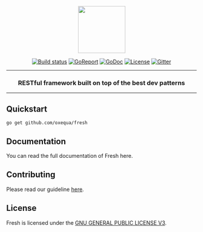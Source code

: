 <p align="center">
  <img src="https://i.imgur.com/K9C4VGj.png" width="125px">
</p>
<p align="center">
  <a href="https://travis-ci.org/oxequa/fresh"><img src="https://img.shields.io/travis/oxequa/fresh.svg?style=flat-square" alt="Build status"></a>
  <a href="https://goreportcard.com/report/github.com/oxequa/fresh"><img src="https://goreportcard.com/badge/github.com/oxequa/fresh?style=flat-square" alt="GoReport"></a>
  <a href="http://godoc.org/github.com/oxequa/fresh"><img src="http://img.shields.io/badge/go-documentation-blue.svg?style=flat-square" alt="GoDoc"></a>
  <a href="https://raw.githubusercontent.com/oxequa/fresh/master/LICENSE"><img src="https://img.shields.io/aur/license/yaourt.svg?style=flat-square" alt="License"></a>
  <a href="https://gitter.im/oxequa/fresh?utm_source=badge&utm_medium=badge&utm_campaign=pr-badge&utm_content=badge"><img src="https://img.shields.io/gitter/room/oxequa/fresh.svg?style=flat-square" alt="Gitter"></a>
</p>
<hr>
<h3 align="center">RESTful framework built on top of the best dev patterns</h3>
<hr>

## Quickstart

```
go get github.com/oxequa/fresh
```

## Documentation

You can read the full documentation of Fresh here.

## Contributing

Please read our guideline [here](CONTRIBUTING.md).

## License

Fresh is licensed under the [GNU GENERAL PUBLIC LICENSE V3](LICENSE).
